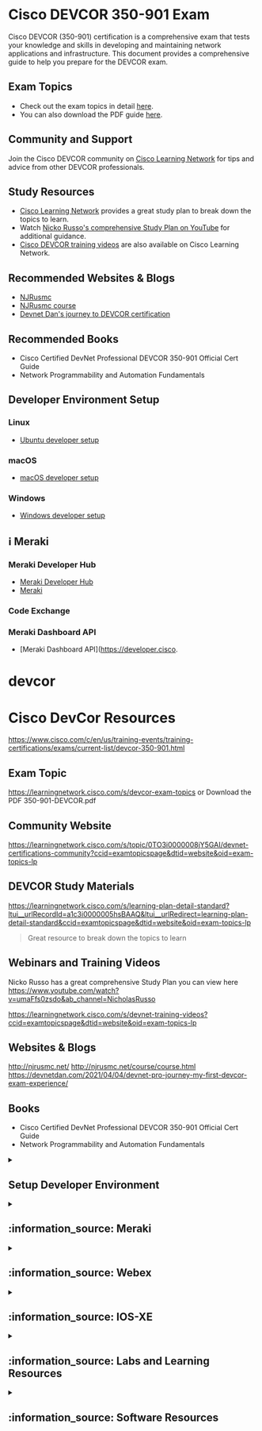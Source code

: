# Cisco DEVCOR 350-901 Exam

Cisco DEVCOR (350-901) certification is a comprehensive exam that tests your knowledge and skills in developing and maintaining network applications and infrastructure. This document provides a comprehensive guide to help you prepare for the DEVCOR exam. 

## Exam Topics
- Check out the exam topics in detail [here](https://learningnetwork.cisco.com/s/devcor-exam-topics).
- You can also download the PDF guide [here](350-901-DEVCOR.pdf).

## Community and Support
Join the Cisco DEVCOR community on [Cisco Learning Network](https://learningnetwork.cisco.com/s/topic/0TO3i0000008jY5GAI/devnet-certifications-community?ccid=examtopicspage&dtid=website&oid=exam-topics-lp) for tips and advice from other DEVCOR professionals.

## Study Resources
- [Cisco Learning Network](https://learningnetwork.cisco.com/s/learning-plan-detail-standard?ltui__urlRecordId=a1c3i0000005hsBAAQ&ltui__urlRedirect=learning-plan-detail-standard&ccid=examtopicspage&dtid=website&oid=exam-topics-lp) provides a great study plan to break down the topics to learn.
- Watch [Nicko Russo's comprehensive Study Plan on YouTube](https://www.youtube.com/watch?v=umaFfs0zsdo&ab_channel=NicholasRusso) for additional guidance.
- [Cisco DEVCOR training videos](https://learningnetwork.cisco.com/s/devnet-training-videos?ccid=examtopicspage&dtid=website&oid=exam-topics-lp) are also available on Cisco Learning Network.

## Recommended Websites & Blogs
- [NJRusmc](http://njrusmc.net/)
- [NJRusmc course](http://njrusmc.net/course/course.html)
- [Devnet Dan's journey to DEVCOR certification](https://devnetdan.com/2021/04/04/devnet-pro-journey-my-first-devcor-exam-experience/)

## Recommended Books
- Cisco Certified DevNet Professional DEVCOR 350-901 Official Cert Guide
- Network Programmability and Automation Fundamentals

## Developer Environment Setup

### Linux
- [Ubuntu developer setup](https://developer.cisco.com/learning/modules/dev-setup/dev-ubuntu/introduction/)

### macOS
- [macOS developer setup](https://developer.cisco.com/learning/modules/dev-setup/dev-mac/introduction/)

### Windows
- [Windows developer setup](https://developer.cisco.com/learning/modules/dev-setup/dev-win/introduction/)

## :information_source: Meraki

### Meraki Developer Hub
- [Meraki Developer Hub](https://developer.cisco.com/meraki/meraki-platform/)
- [Meraki](https://developer.cisco.com/meraki/)

### Code Exchange

### Meraki Dashboard API
- [Meraki Dashboard API](https://developer.cisco.

# devcor

# Cisco DevCor Resources

https://www.cisco.com/c/en/us/training-events/training-certifications/exams/current-list/devcor-350-901.html

## Exam Topic

https://learningnetwork.cisco.com/s/devcor-exam-topics
or
Download the PDF 350-901-DEVCOR.pdf

## Community Website

https://learningnetwork.cisco.com/s/topic/0TO3i0000008jY5GAI/devnet-certifications-community?ccid=examtopicspage&dtid=website&oid=exam-topics-lp

## DEVCOR Study Materials 

https://learningnetwork.cisco.com/s/learning-plan-detail-standard?ltui__urlRecordId=a1c3i0000005hsBAAQ&ltui__urlRedirect=learning-plan-detail-standard&ccid=examtopicspage&dtid=website&oid=exam-topics-lp

> Great resource to break down the topics to learn

## Webinars and Training Videos

Nicko Russo has a great comprehensive Study Plan you can view here
https://www.youtube.com/watch?v=umaFfs0zsdo&ab_channel=NicholasRusso

https://learningnetwork.cisco.com/s/devnet-training-videos?ccid=examtopicspage&dtid=website&oid=exam-topics-lp

## Websites & Blogs

http://njrusmc.net/
http://njrusmc.net/course/course.html
https://devnetdan.com/2021/04/04/devnet-pro-journey-my-first-devcor-exam-experience/

## Books

- Cisco Certified DevNet Professional DEVCOR 350-901 Official Cert Guide
- Network Programmability and Automation Fundamentals

<details>
<summary><h2> Setup Developer Environment </h2></summary>

Linux
- https://developer.cisco.com/learning/modules/dev-setup/dev-ubuntu/introduction/

macOS
- https://developer.cisco.com/learning/modules/dev-setup/dev-mac/introduction/

Windows
- https://developer.cisco.com/learning/modules/dev-setup/dev-win/introduction/

</details>
 
<details>
<summary><h2> :information_source: Meraki</h2></summary>

### Meraki Developer Hub

https://developer.cisco.com/meraki/meraki-platform/

![CleanShot-Brave Browser202206-08 at 14 37 18](https://user-images.githubusercontent.com/9085386/172702586-b2d450c7-aa08-4633-bc65-4cfaac297138.png)

https://developer.cisco.com/meraki/

![CleanShot-Brave Browser202206-08 at 14 39 12](https://user-images.githubusercontent.com/9085386/172702908-d4c40182-0140-45eb-b8d6-ddeac3dabafb.png)

### Code Exchange

### Meraki Dashboard API

![CleanShot-Brave Browser202206-08 at 14 42 14](https://user-images.githubusercontent.com/9085386/172703388-a1c353b6-8ef4-4515-8ddf-6d2a8ca7d61b.png)

https://developer.cisco.com/meraki/api-latest/

https://developer.cisco.com/meraki/api-v1/

### Scanning API

https://developer.cisco.com/meraki/scanning-api/#!introduction

### Integrations

![CleanShot-Brave Browser202206-08 at 14 47 49](https://user-images.githubusercontent.com/9085386/172704358-8a0ff5a6-7ae1-42fb-af15-f7f53e14f377.png)

https://developer.cisco.com/meraki/build/meraki-network-creator-with-servicenow-and-angular/

### Automation Exchange

![CleanShot-Brave Browser202206-08 at 17 37 02](https://user-images.githubusercontent.com/9085386/172729069-e608dcbb-b623-438e-bd59-a5f0c71676d2.png)

https://developer.cisco.com/network-automation/listing/


### Meraki APIs with Node-RED

https://developer.cisco.com/meraki/build/node-red-getting-started-with-cisco-meraki-apis/

https://nodered.org/docs/

### Captive Portals

https://github.com/meraki/js-splash

https://developer.cisco.com/meraki/guides/captive-portal-solution-guide/

### Learning Labs + Github Repositories

https://github.com/CiscoDevNet/meraki-code

https://github.com/meraki/dashboard-api-python/


### Blogs

https://nolanwifi.com/2018/10/28/meraki-api-where-do-you-start/

https://andrecamillo.medium.com/getting-started-with-meraki-apis-7633a822a9da

</details>


<details>
<summary><h2> :information_source: Webex</h2></summary>

### Official

https://developer.webex.com/

https://developer.webex.com/docs

### Webex Github Repos

https://github.com/JardaMartan?tab=repositories

### Connect GitHub to Webex

https://apphub.webex.com/applications/github-cloud-99112

### Webex Assistance Skills

https://developer-portal-intb.ciscospark.com/docs/api/guides/webex-assistant-skills-guide

https://developer-portal-intb.ciscospark.com/docs/api/guides/webex-assistant-skills-reference-guide#response-payload

### Natural Language Processor Bot Integration

Install - https://www.mindmeld.com/docs/userguide/getting_started.html
Integrate - https://www.mindmeld.com/docs/integrations/webex_teams.html
Food Ordering Project - https://www.mindmeld.com/docs/blueprints/food_ordering.html

</details>


<details>
<summary><h2> :information_source: IOS-XE </h2></summary>

### ZTP

**How to**

https://blogs.cisco.com/developer/device-provisioning-with-ios-xe-zero-touch-provisioning

https://www.ciscolive.com/c/dam/r/ciscolive/emea/docs/2020/pdf/DEVNET-2323.pdf

**GitHub**
https://www.ciscolive.com/c/dam/r/ciscolive/emea/docs/2020/pdf/DEVNET-2323.pdf


https://github.com/jeremycohoe/IOSXE-Zero-Touch-Provisioning

**Python2 Version for Educational Purpose**
https://github.com/CiscoSE/IOS-XE-ZTP
https://github.com/tdorssers/ztp

 </details>


<details>
<summary><h2> :information_source: Labs and Learning Resources</h2></summary>

### Learning Modules

https://developer.cisco.com/learning/search/modules/

### dCloud Labs

https://dcloud-cms.cisco.com/help/view-documentation-for-dcloud-content


</details>


<details>
<summary><h2> :information_source: Software Resources</h2></summary>

### GitHub Repo

https://github.com/Stienvdh/new-employee-onboarding

Git Tutorial: https://www.youtube.com/watch?v=8JJ101D3knE
Creating an SSH key: https://docs.github.com/en/authentication/connecting-to-github-with-ssh
LastPass: https://www.lastpass.com/
Docker Tutorial: https://www.youtube.com/watch?v=pTFZFxd4hOI
JSON and Python Tutorial: https://www.youtube.com/watch?v=oQfNYqz8pLs

### Jinja2

https://ttl255.com/jinja2-tutorial-part-1-introduction-and-variable-substitution/

### NAPALM (Network Automation and Programmability Abstraction Layer with Multivendor support)

https://developer.cisco.com/codeexchange/github/repo/napalm-automation/napalm

https://napalm.readthedocs.io/en/latest/

https://github.com/napalm-automation/napalm

https://www.ciscolive.com/c/dam/r/ciscolive/emea/docs/2019/pdf/DEVNET-1599.pdf

https://codingnetworks.blog/napalm-network-automation-python-working-with-cisco-ios-and-ios-xr/

https://ultraconfig.com.au/blog/introduction-to-napalm-network-automation-on-cisco/

### VIM

https://github.com/mg979/vim-visual-multi

https://learnvimscriptthehardway.stevelosh.com/chapters/06.html#exercises

https://vim.fandom.com/wiki/Use_filter_commands_to_process_text

### Z Shell

https://zsh.sourceforge.io/

### Mac Apps

https://manytricks.com/moom/

</details>

